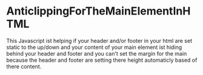 # AnticlippingForTheMainElementInHTML
This Javascript ist helping if your header and/or footer in your html are set static to the up/down and your content of your main element ist hiding behind your header and footer and you can't set the margin for the main because the header and footer are setting there height automaticly based of there content.
